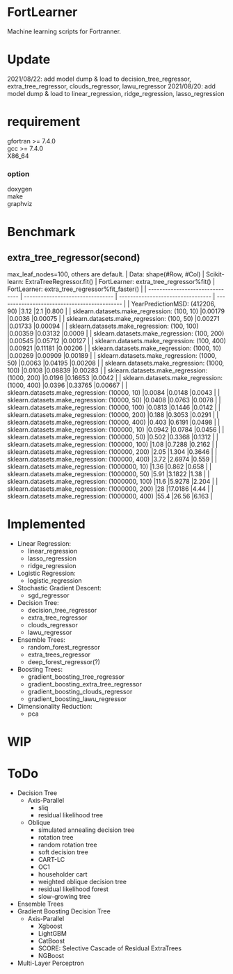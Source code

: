 # FortLearner
Machine learning scripts for Fortranner.  

# Update
2021/08/22: add model dump & load to decision_tree_regressor, extra_tree_regressor, clouds_regressor, lawu_regressor
2021/08/20: add model dump & load to linear_regression, ridge_regression, lasso_regression

# requirement
gfortran >= 7.4.0  
gcc >= 7.4.0  
X86_64

### option
doxygen  
make  
graphviz

# Benchmark
## extra_tree_regressor(second)
max_leaf_nodes=100, others are default.
| Data: shape(#Row, #Col)         | Scikit-learn: ExtraTreeRegressor.fit() | FortLearner: extra_tree_regressor%fit() | FortLearner: extra_tree_regressor%fit_faster() | 
| ------------------------------- | -------------------------------- | --------------------------------- | -------------------------------------------- | 
| YearPredictionMSD: (412206, 90) |3.12                              |2.1                                |0.800                                         | 
| sklearn.datasets.make_regression: (100, 10)      |0.00179         |0.0036                             |0.00075                                       | 
| sklearn.datasets.make_regression: (100, 50)      |0.00271         |0.01733                            |0.00094                                       | 
| sklearn.datasets.make_regression: (100, 100)     |0.00359         |0.03132                            |0.0009                                        | 
| sklearn.datasets.make_regression: (100, 200)     |0.00545         |0.05712                            |0.00127                                       | 
| sklearn.datasets.make_regression: (100, 400)     |0.00921         |0.11181                            |0.00206                                       | 
| sklearn.datasets.make_regression: (1000, 10)     |0.00269         |0.00909                            |0.00189                                       | 
| sklearn.datasets.make_regression: (1000, 50)     |0.0063          |0.04195                            |0.00208                                       | 
| sklearn.datasets.make_regression: (1000, 100)    |0.0108          |0.08839                            |0.00283                                       | 
| sklearn.datasets.make_regression: (1000, 200)    |0.0196          |0.16653                            |0.0042                                        | 
| sklearn.datasets.make_regression: (1000, 400)    |0.0396          |0.33765                            |0.00667                                       | 
| sklearn.datasets.make_regression: (10000, 10)    |0.0084          |0.0148                             |0.0043                                        | 
| sklearn.datasets.make_regression: (10000, 50)    |0.0408          |0.0763                             |0.0078                                        | 
| sklearn.datasets.make_regression: (10000, 100)   |0.0813          |0.1446                             |0.0142                                        | 
| sklearn.datasets.make_regression: (10000, 200)   |0.188           |0.3053                             |0.0291                                        | 
| sklearn.datasets.make_regression: (10000, 400)   |0.403           |0.6191                             |0.0498                                        | 
| sklearn.datasets.make_regression: (100000, 10)   |0.0942          |0.0784                             |0.0456                                        | 
| sklearn.datasets.make_regression: (100000, 50)   |0.502           |0.3368                             |0.1312                                        | 
| sklearn.datasets.make_regression: (100000, 100)  |1.08            |0.7288                             |0.2162                                        | 
| sklearn.datasets.make_regression: (100000, 200)  |2.05            |1.304                              |0.3646                                        | 
| sklearn.datasets.make_regression: (100000, 400)  |3.72            |2.6974                             |0.559                                         | 
| sklearn.datasets.make_regression: (1000000, 10)  |1.36            |0.862                              |0.658                                         | 
| sklearn.datasets.make_regression: (1000000, 50)  |5.91            |3.1822                             |1.38                                          | 
| sklearn.datasets.make_regression: (1000000, 100) |11.6            |5.9278                             |2.204                                         | 
| sklearn.datasets.make_regression: (1000000, 200) |28              |17.0186                            |4.44                                          | 
| sklearn.datasets.make_regression: (1000000, 400) |55.4            |26.56                              |6.163                                         | 

# Implemented
* Linear Regression:
  * linear_regression
  * lasso_regression
  * ridge_regression
* Logistic Regression:
  * logistic_regression
* Stochastic Gradient Descent:
  * sgd_regressor
* Decision Tree:
  * decision_tree_regressor
  * extra_tree_regressor
  * clouds_regressor
  * lawu_regressor
* Ensemble Trees:
  * random_forest_regressor
  * extra_trees_regressor
  * deep_forest_regressor(?)
* Boosting Trees:
  * gradient_boosting_tree_regressor
  * gradient_boosting_extra_tree_regressor
  * gradient_boosting_clouds_regressor
  * gradient_boosting_lawu_regressor
* Dimensionality Reduction:
  * pca
 
# WIP
  
# ToDo
* Decision Tree
  * Axis-Parallel
    * sliq
    * residual likelihood tree
  * Oblique
    * simulated annealing decision tree
    * rotation tree
    * random rotation tree
    * soft decision tree
    * CART-LC
    * OC1
    * householder cart
    * weighted oblique decision tree
    * residual likelihood forest
    * slow-growing tree
* Ensemble Trees
* Gradient Boosting Decision Tree
  * Axis-Parallel
    * Xgboost
    * LightGBM
    * CatBoost
    * SCORE: Selective Cascade of Residual ExtraTrees
    * NGBoost
* Multi-Layer Perceptron
